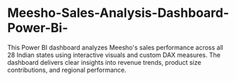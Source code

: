 # Meesho-Sales-Analysis-Dashboard-Power-Bi-
This Power BI dashboard analyzes Meesho's sales performance across all 28 Indian states using interactive visuals and custom DAX measures. The dashboard delivers clear insights into revenue trends, product size contributions, and regional performance.
